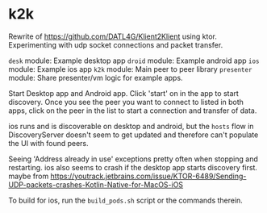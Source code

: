 # k2k
Rewrite of https://github.com/DATL4G/Klient2Klient using ktor. Experimenting with udp socket connections and packet transfer.

`desk` module: Example desktop app
`droid` module: Example android app
`ios` module: Example ios app
`k2k` module: Main peer to peer library
`presenter` module: Share presenter/vm logic for example apps.

Start Desktop app and Android app. Click 'start' on in the app to start discovery. Once you see the peer you want to connect to listed in both apps, click on the peer in the list to start a connection and transfer of data.

ios runs and is discoverable on desktop and android, but the `hosts` flow in DiscoveryServer doesn't seem to get updated and therefore can't populate the UI with found peers. 

Seeing 'Address already in use' exceptions pretty often when stopping and restarting. ios also seems to crash if the desktop app starts discovery first. maybe from https://youtrack.jetbrains.com/issue/KTOR-6489/Sending-UDP-packets-crashes-Kotlin-Native-for-MacOS-iOS

To build for ios, run the `build_pods.sh` script or the commands therein.
